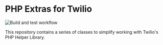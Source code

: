 # PHP Extras for Twilio
![Build and test workflow](https://github.com/github/docs/actions/workflows/php.yml/badge.svg)

This repository contains a series of classes to simplify working with Twilio's PHP Helper Library.
